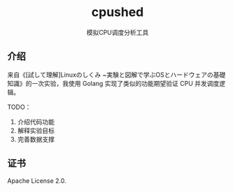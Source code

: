 <h1 align="center">cpushed</h1>

<p align="center">模拟CPU调度分析工具</p>

## 介绍

来自《[試して理解]Linuxのしくみ ~実験と図解で学ぶOSとハードウェアの基礎知識》的一次实验，我使用 Golang 实现了类似的功能期望验证 CPU 并发调度逻辑。

TODO：
1. 介绍代码功能
2. 解释实验目标
3. 完善数据支撑

## 证书

Apache License 2.0.